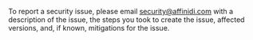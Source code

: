 To report a security issue, please email security@affinidi.com with a description of the issue, the steps you took to create the issue, affected versions, and, if known, mitigations for the issue.